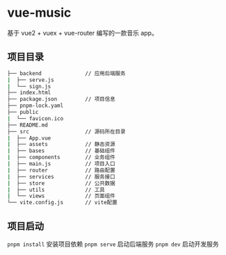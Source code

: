 # vue-music

基于 vue2 + vuex + vue-router 编写的一款音乐 app。

## 项目目录

``` bash
├── backend              // 应用后端服务
|  ├── serve.js
|  └── sign.js
├── index.html
├── package.json         // 项目信息
├── pnpm-lock.yaml
├── public
|  └── favicon.ico
├── README.md
├── src                  // 源码所在目录
|  ├── App.vue
|  ├── assets            // 静态资源
|  ├── bases             // 基础组件
|  ├── components        // 业务组件
|  ├── main.js           // 项目入口
|  ├── router            // 路由配置
|  ├── services          // 服务接口
|  ├── store             // 公共数据
|  ├── utils             // 工具
|  └── views             // 页面组件
└── vite.config.js       // vite配置
```

## 项目启动

`pnpm install` 安装项目依赖
`pnpm serve` 启动后端服务
`pnpm dev` 启动开发服务
